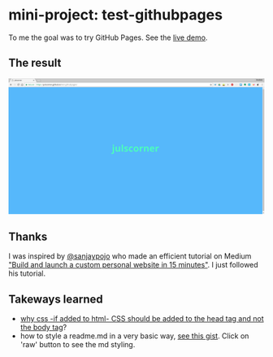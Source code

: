# mini-project: test-githubpages

To me the goal was to try GitHub Pages. See the [live demo](https://julscorner.github.io/test-githubpages/).

## The result
![screenshot](julscorner_screenshot.png)

## Thanks
I was inspired by [@sanjaypojo](https://github.com/sanjaypojo/15-min-me) who made an efficient tutorial on Medium ["Build and launch a custom personal website in 15 minutes"](https://hackernoon.com/build-and-launch-a-custom-personal-website-in-15-minutes-1aaa868b1216).
I just followed his tutorial.

## Takeways learned
- [why css -if added to html- CSS should be added to the head tag and not the body tag](https://stackoverflow.com/questions/1642212/whats-the-difference-if-i-put-css-file-inside-head-or-body)?
- how to style a readme.md in a very basic way, [see this gist](https://gist.github.com/PurpleBooth/109311bb0361f32d87a2).
  Click on 'raw' button to see the md styling.

